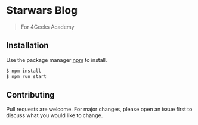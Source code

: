 # Starwars Blog

> For 4Geeks Academy

## Installation

Use the package manager [npm](https://www.npmjs.com/) to install.

```bash
$ npm install
$ npm run start
```


## Contributing
Pull requests are welcome. For major changes, please open an issue first to discuss what you would like to change.

